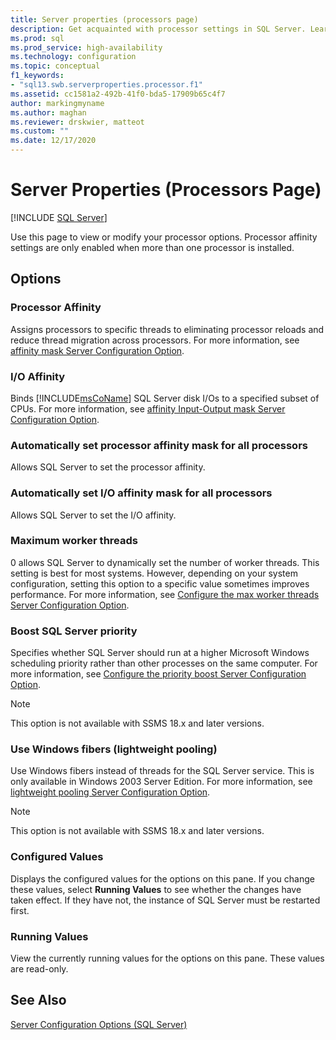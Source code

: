```yaml
---
title: Server properties (processors page)
description: Get acquainted with processor settings in SQL Server. Learn which options control the number of worker threads, the processor assignment, and other properties.
ms.prod: sql
ms.prod_service: high-availability
ms.technology: configuration
ms.topic: conceptual
f1_keywords: 
- "sql13.swb.serverproperties.processor.f1"
ms.assetid: cc1581a2-492b-41f0-bda5-17909b65c4f7
author: markingmyname
ms.author: maghan
ms.reviewer: drskwier, matteot
ms.custom: ""
ms.date: 12/17/2020
---
```


# Server Properties (Processors Page)

[!INCLUDE [SQL Server](../../includes/applies-to-version/sqlserver.md)]

Use this page to view or modify your processor options. Processor affinity settings are only enabled when more than one processor is installed.  

## Options

### Processor Affinity
Assigns processors to specific threads to eliminating processor reloads and reduce thread migration across processors. For more information, see [affinity mask Server Configuration Option](../../database-engine/configure-windows/affinity-mask-server-configuration-option.md).

### I/O Affinity
Binds [!INCLUDE[msCoName](../../includes/msconame-md.md)] SQL Server disk I/Os to a specified subset of CPUs. For more information, see [affinity Input-Output mask Server Configuration Option](../../database-engine/configure-windows/affinity-input-output-mask-server-configuration-option.md).

### Automatically set processor affinity mask for all processors
Allows SQL Server to set the processor affinity.

### Automatically set I/O affinity mask for all processors
Allows SQL Server to set the I/O affinity.

### Maximum worker threads
0 allows SQL Server to dynamically set the number of worker threads. This setting is best for most systems. However, depending on your system configuration, setting this option to a specific value sometimes improves performance. For more information, see [Configure the max worker threads Server Configuration Option](../../database-engine/configure-windows/configure-the-max-worker-threads-server-configuration-option.md).  

### Boost SQL Server priority
Specifies whether SQL Server should run at a higher Microsoft Windows scheduling priority rather than other processes on the same computer. For more information, see [Configure the priority boost Server Configuration Option](../../database-engine/configure-windows/configure-the-priority-boost-server-configuration-option.md).  

> [!Note]
> This option is not available with SSMS 18.x and later versions.

### Use Windows fibers (lightweight pooling)
Use Windows fibers instead of threads for the SQL Server service. This is only available in Windows 2003 Server Edition. For more information, see [lightweight pooling Server Configuration Option](../../database-engine/configure-windows/lightweight-pooling-server-configuration-option.md).

> [!Note]
> This option is not available with SSMS 18.x and later versions.

### Configured Values
Displays the configured values for the options on this pane. If you change these values, select **Running Values** to see whether the changes have taken effect. If they have not, the instance of SQL Server must be restarted first.

### Running Values
View the currently running values for the options on this pane. These values are read-only.

## See Also
[Server Configuration Options &#40;SQL Server&#41;](../../database-engine/configure-windows/server-configuration-options-sql-server.md)  


